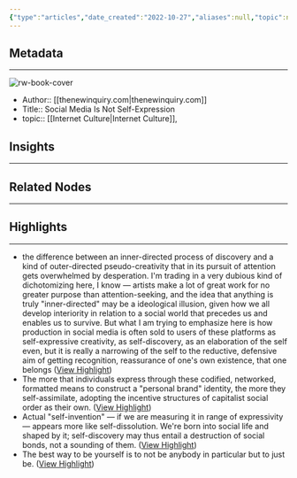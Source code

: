 ```yaml
---
{"type":"articles","date_created":"2022-10-27","aliases":null,"topic":null,"url":"https://thenewinquiry.com/blog/social-media-is-not-self-expression/","layout":null,"banner":null,"dg-publish":true,"tags":null,"permalink":"/300-biblio/200-articles/social-media-is-not-self-expression/","dgPassFrontmatter":true,"created":"2023-10-20T12:44:18.000-05:00","updated":"2023-10-20T12:44:18.000-05:00"}
---
```


## Metadata
---
![rw-book-cover](https://readwise-assets.s3.amazonaws.com/static/images/article4.6bc1851654a0.png)
- Author:: [[thenewinquiry.com\|thenewinquiry.com]]
- Title:: Social Media Is Not Self-Expression
- topic:: [[Internet Culture\|Internet Culture]], 



## Insights
---
## Related Nodes
---

## Highlights 
---
- the difference between an inner-directed process of discovery and a kind of outer-directed pseudo-creativity that in its pursuit of attention gets overwhelmed by desperation. I'm trading in a very dubious kind of dichotomizing here, I know — artists make a lot of great work for no greater purpose than attention-seeking, and the idea that anything is truly "inner-directed" may be a ideological illusion, given how we all develop interiority in relation to a social world that precedes us and enables us to survive. But what I am trying to emphasize here is how production in social media is often sold to users of these platforms as self-expressive creativity, as self-discovery, as an elaboration of the self even, but it is really a narrowing of the self to the reductive, defensive aim of getting recognition, reassurance of one's own existence, that one belongs ([View Highlight](https://instapaper.com/read/1548423599/21091385))
- The more that individuals express through these codified, networked, formatted means to construct a "personal brand" identity, the more they self-assimilate, adopting the incentive structures of capitalist social order as their own. ([View Highlight](https://instapaper.com/read/1548423599/21091388))
- Actual "self-invention" — if we are measuring it in range of expressivity — appears more like self-dissolution. We're born into social life and shaped by it; self-discovery may thus entail a destruction of social bonds, not a sounding of them. ([View Highlight](https://instapaper.com/read/1548423599/21091392))
- The best way to be yourself is to not be anybody in particular but to just be. ([View Highlight](https://instapaper.com/read/1548423599/21091400))
